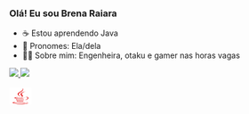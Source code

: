 ### Olá! Eu sou Brena Raiara

- ☕ Estou aprendendo Java
- 🌈 Pronomes: Ela/dela
- 🐱‍👤 Sobre mim: Engenheira, otaku e gamer nas horas vagas
   <div>
<a href="https://github.com/brenaraiara">
<img height="180em" src="https://github-redme-stats.vercel.app/api?username=brenaraiara&show_icons=true&theme=synthwave&include_all_commits=true&count_private=true"/>
<img height="180em" src="https://github-redme-stats.vercel.app/api/top-langs/?username=brenaraiara&layout=compact&langs_count=16&theme=synthwave"/>
</div>

<div style="display: inline_block"><br>
<img align="center"alt="Brena-Java"height="30" width="40" src="https://raw.githubusercontent.com/devicons/devicon/master/icons/java/java-plain.svg">
